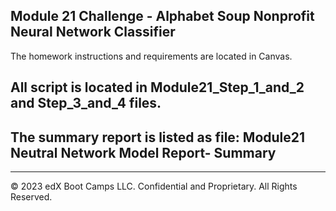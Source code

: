 ## Module 21 Challenge - Alphabet Soup Nonprofit Neural Network Classifier

The homework instructions and requirements are located in Canvas.

## All script is located in Module21_Step_1_and_2 and Step_3_and_4 files.

## The summary report is listed as file: Module21 Neutral Network Model Report- Summary

---


© 2023 edX Boot Camps LLC. Confidential and Proprietary. All Rights Reserved.
